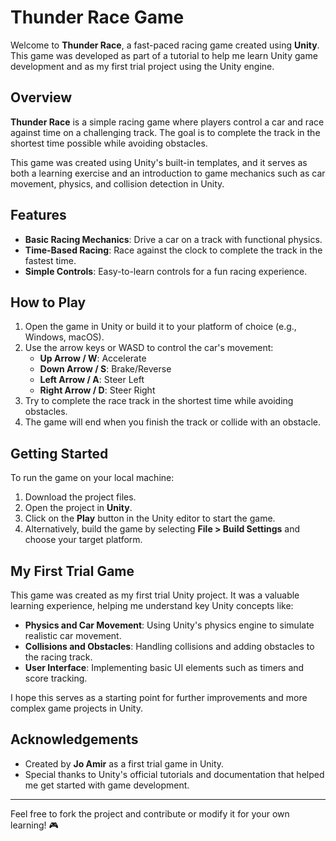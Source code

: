 # Thunder Race Game

Welcome to **Thunder Race**, a fast-paced racing game created using **Unity**. This game was developed as part of a tutorial to help me learn Unity game development and as my first trial project using the Unity engine.

## Overview

**Thunder Race** is a simple racing game where players control a car and race against time on a challenging track. The goal is to complete the track in the shortest time possible while avoiding obstacles.

This game was created using Unity's built-in templates, and it serves as both a learning exercise and an introduction to game mechanics such as car movement, physics, and collision detection in Unity.

## Features

- **Basic Racing Mechanics**: Drive a car on a track with functional physics.
- **Time-Based Racing**: Race against the clock to complete the track in the fastest time.
- **Simple Controls**: Easy-to-learn controls for a fun racing experience.

## How to Play

1. Open the game in Unity or build it to your platform of choice (e.g., Windows, macOS).
2. Use the arrow keys or WASD to control the car's movement:
   - **Up Arrow / W**: Accelerate
   - **Down Arrow / S**: Brake/Reverse
   - **Left Arrow / A**: Steer Left
   - **Right Arrow / D**: Steer Right
3. Try to complete the race track in the shortest time while avoiding obstacles.
4. The game will end when you finish the track or collide with an obstacle.

## Getting Started

To run the game on your local machine:

1. Download the project files.
2. Open the project in **Unity**.
3. Click on the **Play** button in the Unity editor to start the game.
4. Alternatively, build the game by selecting **File > Build Settings** and choose your target platform.

## My First Trial Game

This game was created as my first trial Unity project. It was a valuable learning experience, helping me understand key Unity concepts like:

- **Physics and Car Movement**: Using Unity's physics engine to simulate realistic car movement.
- **Collisions and Obstacles**: Handling collisions and adding obstacles to the racing track.
- **User Interface**: Implementing basic UI elements such as timers and score tracking.
  
I hope this serves as a starting point for further improvements and more complex game projects in Unity.

## Acknowledgements

- Created by **Jo Amir** as a first trial game in Unity.
- Special thanks to Unity's official tutorials and documentation that helped me get started with game development.

---

Feel free to fork the project and contribute or modify it for your own learning! 🎮
